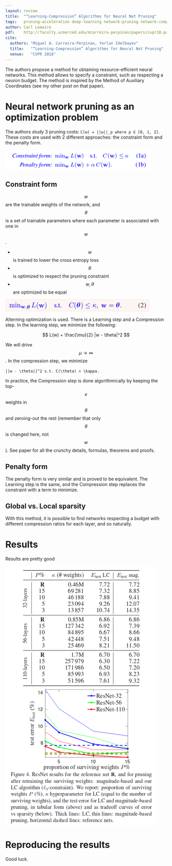 ```yaml
---
layout: review
title:  "“Learning-Compression” Algorithms for Neural Net Pruning"
tags:   pruning-acceleration deep-learning network-pruning network-compression
author: Carl Lemaire
pdf:    http://faculty.ucmerced.edu/mcarreira-perpinan/papers/cvpr18.pdf
cite:
  authors: "Miguel A. Carreira-Perpinan, Yerlan Idelbayev"
  title:   "“Learning-Compression” Algorithms for Neural Net Pruning"
  venue:   "CVPR 2018"
---
```


The authors propose a method for obtaining resource-efficient neural networks. This method allows to specify a constraint, such as respecting a neuron budget. The method is inspired by the Method of Auxiliary Coordinates (see my other post on that paper).

# Neural network pruning as an optimization problem

The authors study 3 pruning costs: `C(w) = ||w||_p where p ∈ [0, 1, 2]`. These costs are used with 2 different approaches: the constraint form and the penalty form.

![](/article/images/learning-compression/eq1.png)

## Constraint form

$$ w $$ are the trainable weights of the network, and $$ \theta $$ is a set of trainable parameters where each parameter is associated with one in $$ w $$.

* $$ w $$ is trained to lower the cross entropy loss
* $$ \theta $$ is optimized to respect the pruning constraint
* $$ w, \theta $$ are optimized to be equal

![](/article/images/learning-compression/eq2.png)

Alterning optimization is used. There is a Learning step and a Compression step. In the learning step, we minimize the following:

$$ L(w) + \frac{\mu}{2} |w - \theta|^2 $$

We will drive $$ \mu \to \infty $$. In the compression step, we minimize

`||w - \theta||^2 s.t. C(\theta) < \kappa.`

In practice, the Compression step is done algorithmically by keeping the top-$$ \kappa $$ weights in $$ \theta $$ and zeroing-out the rest (remember that only $$ \theta $$ is changed here, not $$ w $$). See paper for all the crunchy details, formulas, theorems and proofs.

## Penalty form

The penalty form is very similar and is proved to be equivalent. The Learning step is the same, and the Compression step replaces the constraint with a term to minimize.

## Global vs. Local sparsity

With this method, it is possible to find networks respecting a budget with different compression ratios for each layer, and so naturally.

# Results

Results are pretty good

![](/article/images/learning-compression/fig4.png)

# Reproducing the results

Good luck.
